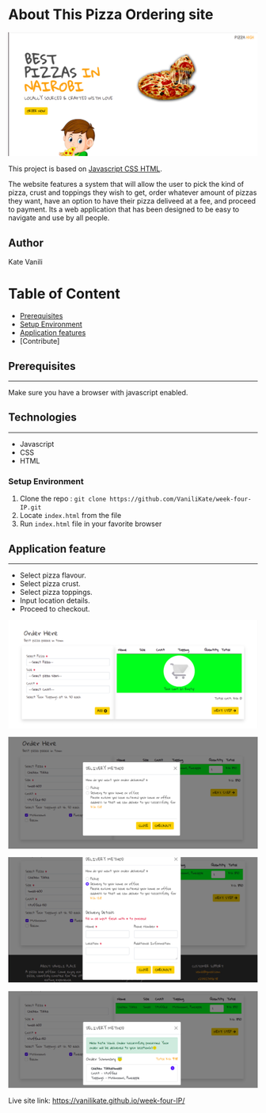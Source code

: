 # About This Pizza Ordering site

![alt text](assets/home.png)

This project is based on [Javascript CSS HTML](#TechStack).

The website features a system that will allow the user to pick the kind of pizza, crust and toppings they wish to get, order whatever amount of pizzas they want, have an option to have their pizza deliveed at a fee, and proceed to payment. Its a web application that has been designed to be easy to navigate and use by all people.

## Author
Kate Vanili

# Table of Content

-   [Prerequisites](#Prerequisites)
-   [Setup Environment](#Technologies)
-   [Application features](#features)
-   [Contribute]

## Prerequisites

---

Make sure you have a browser with javascript enabled.


## Technologies

---
-   Javascript
-   CSS
-   HTML

### Setup Environment

1. Clone the repo : `git clone https://github.com/VaniliKate/week-four-IP.git`
2. Locate `index.html` from the file
3. Run `index.html` file in your favorite browser

## Application feature

---
-   Select pizza flavour.
-   Select pizza crust.
-   Select pizza toppings.
-   Input location details.
-   Proceed to checkout.

![alt text](assets/order.png)

![alt text](assets/delivery.png)

![alt text](assets/delivery1.png)

![alt text](assets/output.png)

Live site link:
https://vanilikate.github.io/week-four-IP/





